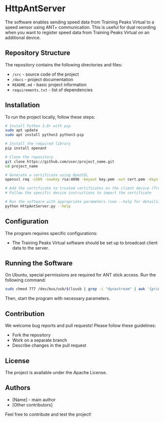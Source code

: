 # HttpAntServer
The software enables sending speed data from Training Peaks Virtual to a speed sensor using ANT+ communication. This is useful for dual recording when you want to register speed data from Training Peaks Virtual on an additional device.

## Repository Structure

The repository contains the following directories and files:

- `/src` - source code of the project
- `/docs` - project documentation
- `README.md` - basic project information
- `requirements.txt` - list of dependencies

## Installation

To run the project locally, follow these steps:

```bash
# Install Python 3.8+ with pip
sudo apt update
sudo apt install python3 python3-pip

# Install the required library
pip install openant

# Clone the repository
git clone https://github.com/user/project_name.git
cd project_name

# Generate a certificate using OpenSSL
openssl req -x509 -newkey rsa:4096 -keyout key.pem -out cert.pem -days 365 -nodes

# Add the certificate to trusted certificates on the client device (Training Peaks Virtual)
# Follow the specific device instructions to import the certificate

# Run the software with appropriate parameters (see --help for details)
python HttpAntServer.py --help
```

## Configuration

The program requires specific configurations:

- The Training Peaks Virtual software should be set up to broadcast client data to the server.

## Running the Software

On Ubuntu, special permissions are required for ANT stick access. Run the following command:

```bash
sudo chmod 777 /dev/bus/usb/$(lsusb | grep -i "dynastream" | awk '{print $2}')/$(lsusb | grep -i "dynastream" | awk '{print $4}' | tr -d ':')
```

Then, start the program with necessary parameters.

## Contribution

We welcome bug reports and pull requests! Please follow these guidelines:

- Fork the repository
- Work on a separate branch
- Describe changes in the pull request

## License

The project is available under the Apache License.

## Authors

- [Name] - main author
- [Other contributors]

Feel free to contribute and test the project!

